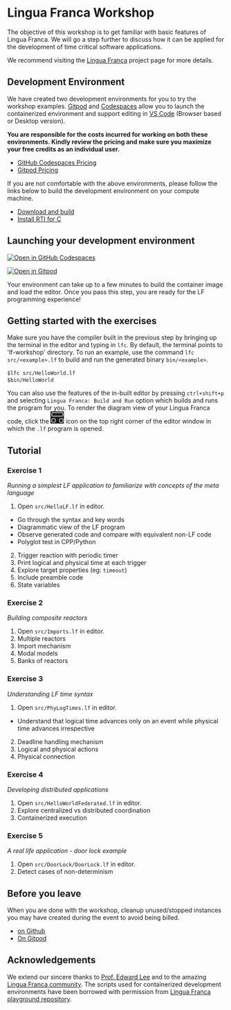 # Lingua Franca Workshop
The objective of this workshop is to get familiar with basic features of Lingua Franca. We will go a step further to discuss how it can be applied for the development of time critical software applications. 

We recommend visiting the [Lingua Franca](https://www.lf-lang.org/) project page for more details.



## Development Environment

We have created two development environments for you to try the workshop examples. [Gitpod](http://gitpod.io) and [Codespaces](https://github.com/codespaces/) allow you to launch the containerized environment and support editing in [VS Code](https://code.visualstudio.com/) (Browser based or Desktop version).

**You are responsible for the costs incurred for working on both these environments. Kindly review the pricing and make sure you maximize your free credits as an individual user.**

 - [GitHub Codespaces Pricing](https://docs.github.com/en/billing/managing-billing-for-github-codespaces/about-billing-for-github-codespaces)
 - [Gitpod Pricing](https://www.gitpod.io/pricing)

If you are not comfortable with the above environments, please follow the links below to build the development environment on your compute machine.
 - [Download and build](https://www.lf-lang.org/download)
 - [Install RTI for C](https://www.lf-lang.org/docs/handbook/distributed-execution?target=c#installation-of-the-rti)



## Launching your development environment
[![Open in GitHub Codespaces](https://github.com/codespaces/badge.svg)](https://github.com/codespaces/new?hide_repo_select=true&ref=main&repo=598781284&devcontainer_path=.devcontainer%2Fdevcontainer.json&location=WestUs2)

[![Open in Gitpod](https://gitpod.io/button/open-in-gitpod.svg)](https://gitpod.io/#https://github.com/DensoSVIC/lf-workshop.git)

<!--- 
### Launch containerized version
[![Open in GitHub Codespaces](https://github.com/codespaces/badge.svg)](https://github.com/codespaces/new?hide_repo_select=true&ref=main&repo=598781284&devcontainer_path=.devcontainer%2Fcontainerized%2Fdevcontainer.json&location=WestUs2)
-->
Your environment can take up to a few minutes to build the container image and load the editor. Once you pass this step, you are ready for the LF programming experience!

## Getting started with the exercises
Make sure you have the compiler built in the previous step by bringing up the terminal in the editor and typing in `lfc`. By default, the terminal points to 'lf-workshop' directory. To run an example, use the command `lfc src/<example>.lf` to build and run the generated binary `bin/<example>`.
```
$lfc src/HelloWorld.lf
$bin/HelloWorld
```

You can also use the features of the in-built editor by pressing `ctrl+shift+p` and selecting `Lingua Franca: Build and Run` option which builds and runs the program for you. To render the diagram view of your Lingua Franca code, click the ![diagram-image](icons/diagram-icon.png "Keiler Diagram") icon on the top right corner of the editor window in which the `.lf` program is opened.

## Tutorial
### Exercise 1
*Running a simplest LF application to familiarize with concepts of the meta language*

1. Open `src/HelloLF.lf` in editor.
- Go through the syntax and key words
- Diagrammatic view of the LF program
- Observe generated code and compare with equivalent non-LF code
- Polyglot test in CPP/Python
2. Trigger reaction with periodic timer
3. Print logical and physical time at each trigger
4. Explore target properties (eg: `timeout`)
5. Include preamble code
6. State variables

### Exercise 2 
*Building composite reactors*
1. Open `src/Imports.lf` in editor.
2. Multiple reactors
3. Import mechanism
4. Modal models
5. Banks of reactors

### Exercise 3
*Understanding LF time syntax*
1. Open `src/PhyLogTimes.lf` in editor.
- Understand that logical time advances only on an event while physical time advances irrespective
2. Deadline handling mechanism
3. Logical and physical actions
4. Physical connection

### Exercise 4
*Developing distributed applications*
1. Open `src/HelloWorldFederated.lf` in editor.
2. Explore centralized vs distributed coordination
3. Containerized execution

### Exercise 5
*A real life application - door lock example*
1. Open `src/DoorLock/DoorLock.lf` in editor.
2. Detect cases of non-determinism

## Before you leave
When you are done with the workshop, cleanup unused/stopped instances you may have created during the event to avoid being billed.
* [on Github](https://github.com/codespaces/)
* [On Gitpod](https://gitpod.io/workspaces)


## Acknowledgements
We extend our sincere thanks to [Prof. Edward Lee](https://www2.eecs.berkeley.edu/Faculty/Homepages/lee.html) and to the amazing [Lingua Franca community](https://www.lf-lang.org/community). The scripts used for containerized development environments have been borrowed with permission from [Lingua Franca playground repository](https://github.com/lf-lang/lingua-franca-playground). 